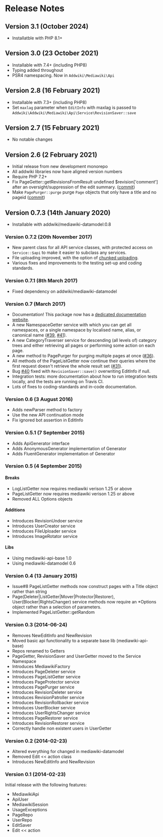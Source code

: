 # Release Notes

## Version 3.1 (October 2024)

- Installatble with PHP 8.1+

## Version 3.0 (23 October 2021)

- Installable with 7.4+ (including PHP8)
- Typing added throughout
- PSR4 namespacing. Now in `Addwiki\Mediawiki\Api`

## Version 2.8 (16 February 2021)

- Installable with 7.3+ (including PHP8)
- Set `maxlag` parameter when `EditInfo` with maxlag is passed to `Addwiki\Addwiki\Mediawiki\Api\Service\RevisionSaver::save`

## Version 2.7 (15 February 2021)

- No notable changes

## Version 2.6 (2 February 2021)

- Initial release from new development monorepo
- All addwiki libraries now have aligned version numbers
- Require PHP 7.2+
- Fix PageGetter::getRevisionsFromResult undefined $revision['comment'] after an oversight/suppression of the edit summary. ([commit](https://github.com/addwiki/mediawiki-api/commit/5281c8f6c73d8e522a630e9c51cb4052d84eac67))
- Make `PagePurger::purge` purge `Page` objects that only have a title and no pageid ([commit](https://github.com/addwiki/mediawiki-api/commit/487c8e162cde8eeee66185a00fc86b5a4526fd27))

## Version 0.7.3 (14th January 2020)

* Installable with addwiki/mediawiki-datamodel:0.8

### Version 0.7.2 (20th November 2017)

* New parent class for all API service classes,
  with protected access on `Service::$api` to make it easier to subclass any services.
* File uploading improved, with the option of [chunked uploading](https://www.mediawiki.org/wiki/API:Upload#Chunked_uploading).
* Various fixes and improvements to the testing set-up and coding standards.

### Version 0.7.1 (8th March 2017)

* Fixed dependency on addwiki/mediawiki-datamodel

### Version 0.7 (March 2017)

* Documentation! This package now has a
  [dedicated documentation website](https://addwiki.readthedocs.io/projects/mediawiki-api/).
* A new NamespaceGetter service with which you can get all namespaces,
  or a single namespace by localised name, alias, or canonical name
  ([#39](https://github.com/addwiki/mediawiki-api/pull/39), [#41](https://github.com/addwiki/mediawiki-api/pull/41)).
* A new CategoryTraverser service for descending (all levels of) category trees
  and either retrieving all pages or performing some action on each page.
* A new method to PagePurger for purging multiple pages at once ([#36](https://github.com/addwiki/mediawiki-api/pull/36)). 
* All methods of the PageListGetter now continue their queries where the first request doesn't retrieve the whole result set
  ([#31](https://github.com/addwiki/mediawiki-api/pull/31)).
* Bug [#40](https://github.com/addwiki/mediawiki-api/pull/40) fixed with `RevisionSaver::save()` overwriting EditInfo if null.
* Integration tests: more documentation about how to run integration tests locally,
  and the tests are running on Travis CI.
* Lots of fixes to coding-standards and in-code documentation.

### Version 0.6 (3 August 2016)

* Adds newParser method to factory
* Use the new API continuation mode
* Fix ignored bot assertion in EditInfo

### Version 0.5.1 (7 September 2015)

* Adds ApiGenerator interface
* Adds AnonymousGenerator implementation of Generator
* Adds FluentGenerator implementation of Generator

### Version 0.5 (4 September 2015)

#### Breaks

* LogListGetter now requires mediawiki verison 1.25 or above
* PageListGetter now requires mediawiki verison 1.25 or above
* Removed ALL Options objects

#### Additions

* Introduces RevisionUndoer service
* Introduces UserCreator service
* Introduces FileUploader service
* Introduces ImageRotator service

#### Libs

* Using mediawiki-api-base 1.0
* Using mediawiki-datamodel 0.6

### Version 0.4 (13 January 2015)

* Issue#8 PageListGetter methods now construct pages with a Title object rather than string
* Page(Deleter|ListGetter|Mover|Protector|Restorer), User(Blocker|RightsChanger) service methods now require an *Options object rather than a selection of parameters.
* Implemented PageListGetter::getRandom

### Version 0.3 (2014-06-24)

* Removes NewEditInfo and NewRevision
* Moved basic api functionality to a separate base lib (mediawiki-api-base)
* Repos renamed to Getters
* PageGetter, RevisionSaver and UserGetter moved to the Service Namespace
* Introduces MediawikiFactory
* Introduces PageDeleter service
* Introduces PageListGetter service
* Introduces PageProtector service
* Introduces PagePurger service
* Introduces RevisionDeleter service
* Introduces RevisionPatroller service
* Introduces RevisionRollbacker service
* Introduces UserBlocker service
* Introduces UserRightsChanger service
* Introduces PageRestorer service
* Introduces RevisionRestorer service
* Correctly handle non existent users in UserGetter


### Version 0.2 (2014-02-23)

* Altered everything for changed in mediawiki-datamodel
* Removed Edit << action class
* Introduces NewEditInfo and NewRevision


### Version 0.1 (2014-02-23)

Initial release with the following features:

* MediawikiApi
* ApiUser
* MediawikiSession
* UsageExceptions
* PageRepo
* UserRepo
* EditSaver
* Edit << action
